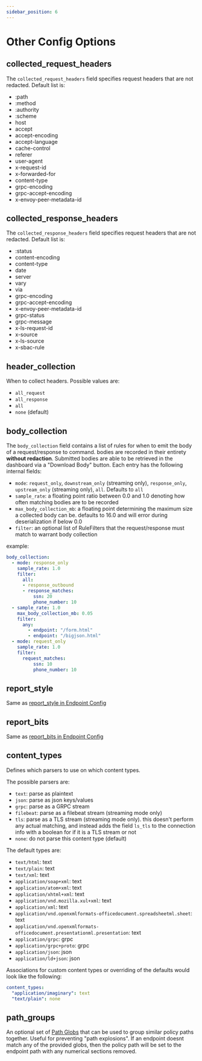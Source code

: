 ```yaml
---
sidebar_position: 6
---
```


# Other Config Options

## collected_request_headers

The `collected_request_headers` field specifies request headers that are not redacted. Default list is:

- :path
- :method
- :authority
- :scheme
- host
- accept
- accept-encoding
- accept-language
- cache-control
- referer
- user-agent
- x-request-id
- x-forwarded-for
- content-type
- grpc-encoding
- grpc-accept-encoding
- x-envoy-peer-metadata-id

## collected_response_headers

The `collected_response_headers` field specifies request headers that are not redacted. Default list is:

- :status
- content-encoding
- content-type
- date
- server
- vary
- via
- grpc-encoding
- grpc-accept-encoding
- x-envoy-peer-metadata-id
- grpc-status
- grpc-message
- x-ls-request-id
- x-source
- x-ls-source
- x-sbac-rule

## header_collection

When to collect headers. Possible values are:

- `all_request`
- `all_response`
- `all`
- `none` (default)

## body_collection

The `body_collection` field contains a list of rules for when to emit the body of a request/response to command. bodies are recorded in their entirety __without redaction__. Submitted bodies are able to be retrieved in the dashboard via a "Download Body" button.
Each entry has the following internal fields:

- `mode`: `request_only`, `downstream_only` (streaming only), `response_only`, `upstream_only` (streaming only), `all`. Defaults to `all`
- `sample_rate`: a floating point ratio between 0.0 and 1.0 denoting how often matching bodies are to be recorded
- `max_body_collection_mb`: a floating point determining the maximum size a collected body can be. defaults to 16.0 and will error during deserialization if below 0.0
- `filter`: an optional list of RuleFilters that the request/response must match to warrant body collection

example:

```yaml
body_collection:
  - mode: response_only
    sample_rate: 1.0
    filter:
      all:
      - response_outbound
      - response_matches:
          ssn: 20
          phone_number: 10
  - sample_rate: 1.0
    max_body_collection_mb: 0.05
    filter:
      any:
        - endpoint: "/form.html"
        - endpoint: "/bigjson.html"
  - mode: request_only
    sample_rate: 1.0
    filter:
      request_matches:
          ssn: 10
          phone_number: 10
```

## report_style

Same as [report_style in Endpoint Config](Endpoints/Endpoint%20Config#report_style)

## report_bits

Same as [report_bits in Endpoint Config](Endpoints/Endpoint%20Config#report_bits)

## content_types

Defines which parsers to use on which content types.

The possible parsers are:

- `text`: parse as plaintext
- `json`: parse as json keys/values
- `grpc`: parse as a GRPC stream
- `filebeat`: parse as a filebeat stream (streaming mode only)
- `tls`: parse as a TLS stream (streaming mode only). this doesn't perform any actual matching, and instead adds the field `ls_tls` to the connection info with a boolean for if it is a TLS stream or not
- `none`: do not parse this content type (default)

The default types are:

- `text/html`: text
- `text/plain`: text
- `text/xml`: text
- `application/soap+xml`: text
- `application/atom+xml`: text
- `application/xhtml+xml`: text
- `application/vnd.mozilla.xul+xml`: text
- `application/xml`: text
- `application/vnd.openxmlformats-officedocument.spreadsheetml.sheet`: text
- `application/vnd.openxmlformats-officedocument.presentationml.presentation`: text
- `application/grpc`: grpc
- `application/grpc+proto`: grpc
- `application/json`: json
- `application/ld+json`: json

Associations for custom content types or overriding of the defaults would look like the following:

```yaml
content_types:
  "application/imaginary": text
  "text/plain": none
```

## path_groups

An optional set of [Path Globs](Endpoints/Path%20Globs) that can be used to group similar policy paths together.
Useful for preventing "path explosions".
If an endpoint doesnt match any of the provided globs, then the policy path will be set to the endpoint path with any numerical sections removed.

